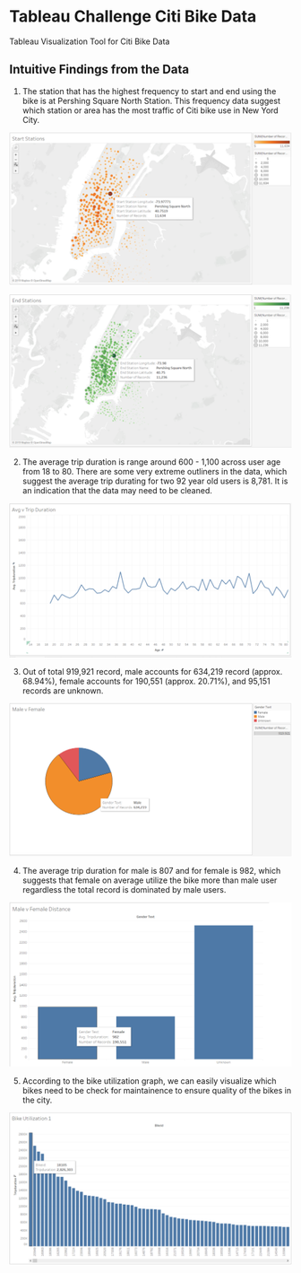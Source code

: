 # Tableau Challenge Citi Bike Data
Tableau Visualization Tool for Citi Bike Data

## Intuitive Findings from the Data
1. The station that has the highest frequency to start and end using the bike is at Pershing Square North Station.  This frequency data suggest which station or area has the most traffic of Citi bike use in New Yord City.

![citi bike](Images/Start.png)

![citi bike](Images/end.png)

2. The average trip duration is range around 600 - 1,100 across user age from 18 to 80.  There are some very extreme outliners in the data, which suggest the average trip durating for two 92 year old users is 8,781.  It is an indication that the data may need to be cleaned. 

![citi bike](Images/Age_Duration.png)

3. Out of total 919,921 record, male accounts for 634,219 record (approx. 68.94%), female accounts for 190,551 (approx. 20.71%), and 95,151 records are unknown.

![citi bike](Images/Male_Female.png)

4. The average trip duration for male is 807 and for female is 982, which suggests that female on average utilize the bike more than male user regardless the total record is dominated by male users.

![citi bike](Images/Male_Female_Duration.png)

5. According to the bike utilization graph, we can easily visualize which bikes need to be check for maintainence to ensure quality of the bikes in the city.

![citi bike](Images/Bike_Utilization.png)
